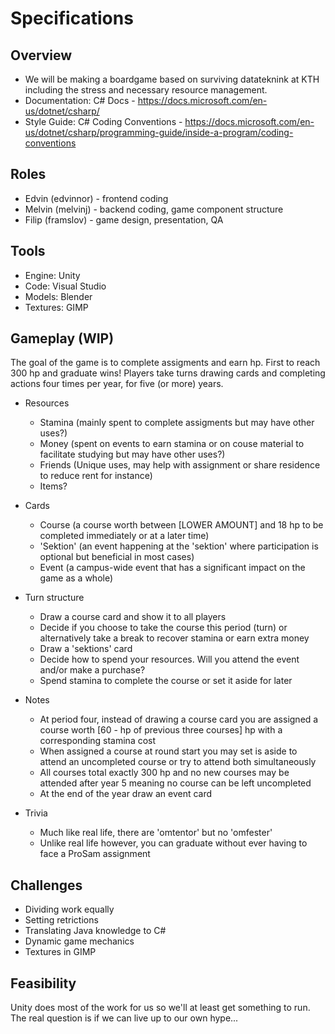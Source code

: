 # Specifications

## Overview

* We will be making a boardgame based on surviving datateknink at KTH including the stress and necessary resource management.
* Documentation: C# Docs - https://docs.microsoft.com/en-us/dotnet/csharp/
* Style Guide: C# Coding Conventions - https://docs.microsoft.com/en-us/dotnet/csharp/programming-guide/inside-a-program/coding-conventions

## Roles

* Edvin (edvinnor) - frontend coding
* Melvin (melvinj) - backend coding, game component structure
* Filip (framslov) - game design, presentation, QA

## Tools

* Engine: Unity
* Code: Visual Studio
* Models: Blender
* Textures: GIMP

## Gameplay (WIP)

The goal of the game is to complete assigments and earn hp. First to reach 300 hp and graduate wins!
Players take turns drawing cards and completing actions four times per year, for five (or more) years.


* Resources
    * Stamina (mainly spent to complete assigments but may have other uses?)
    * Money (spent on events to earn stamina or on couse material to facilitate studying but may have other uses?)
    * Friends (Unique uses, may help with assignment or share residence to reduce rent for instance)
    * Items?

* Cards
    * Course (a course worth between [LOWER AMOUNT] and 18 hp to be completed immediately or at a later time)
    * 'Sektion' (an event happening at the 'sektion' where participation is optional but beneficial in most cases)
    * Event (a campus-wide event that has a significant impact on the game as a whole)

* Turn structure
    * Draw a course card and show it to all players
    * Decide if you choose to take the course this period (turn) or alternatively take a break to recover stamina or earn extra money
    * Draw a 'sektions' card
    * Decide how to spend your resources. Will you attend the event and/or make a purchase?
    * Spend stamina to complete the course or set it aside for later

* Notes
    * At period four, instead of drawing a course card you are assigned a course worth [60 - hp of previous three courses] hp with a corresponding stamina cost
    * When assigned a course at round start you may set is aside to attend an uncompleted course or try to attend both simultaneously
    * All courses total exactly 300 hp and no new courses may be attended after year 5 meaning no course can be left uncompleted
    * At the end of the year draw an event card

* Trivia
    * Much like real life, there are 'omtentor' but no 'omfester'
    * Unlike real life however, you can graduate without ever having to face a ProSam assignment

## Challenges

* Dividing work equally
* Setting retrictions
* Translating Java knowledge to C#
* Dynamic game mechanics
* Textures in GIMP

## Feasibility
Unity does most of the work for us so we'll at least get something to run. The real question is if we can live up to our own hype...
